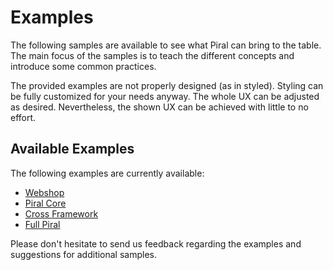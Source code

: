 # Examples

The following samples are available to see what Piral can bring to the table. The main focus of the samples is to teach the different concepts and introduce some common practices.

The provided examples are not properly designed (as in styled). Styling can be fully customized for your needs anyway. The whole UX can be adjusted as desired. Nevertheless, the shown UX can be achieved with little to no effort.

## Available Examples

The following examples are currently available:

- [Webshop](./bare-shop.md)
- [Piral Core](./demo-core.md)
- [Cross Framework](./demo-cross.md)
- [Full Piral](./demo-full.md)

Please don't hesitate to send us feedback regarding the examples and suggestions for additional samples.
